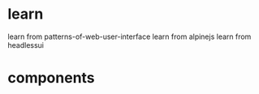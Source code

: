# learn

learn from patterns-of-web-user-interface
learn from alpinejs
learn from headlessui

# components

<x-init>
<x-dropdown>
<x-dialog>
